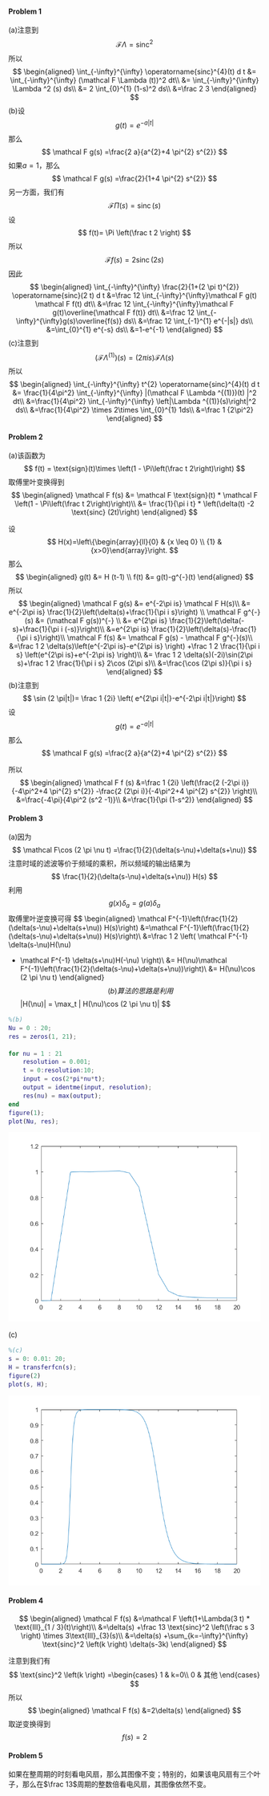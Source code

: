 #### Problem 1

(a)注意到
$$
\mathcal F \Lambda = \text{sinc}^2
$$
所以
$$
\begin{aligned}
\int_{-\infty}^{\infty} \operatorname{sinc}^{4}(t) d t
&= \int_{-\infty}^{\infty}  (\mathcal F \Lambda (t))^2   dt\\
&= \int_{-\infty}^{\infty}  \Lambda ^2 (s)  ds\\
&= 2 \int_{0}^{1}  (1-s)^2 ds\\
&=\frac 2 3
\end{aligned}
$$
(b)设
$$
g(t)=e^{-a|t|}
$$
那么
$$
\mathcal F g(s) =\frac{2 a}{a^{2}+4 \pi^{2} s^{2}}
$$
如果$a=1$，那么
$$
\mathcal F g(s) =\frac{2}{1+4 \pi^{2} s^{2}}
$$
另一方面，我们有
$$
\mathcal F\Pi (s) =\operatorname{sinc}(s)
$$
设
$$
f(t)= \Pi \left(\frac t 2 \right)
$$
所以
$$
\mathcal F f(s) =2\operatorname{sinc}(2s)
$$
因此
$$
\begin{aligned}
\int_{-\infty}^{\infty} \frac{2}{1+(2 \pi t)^{2}} \operatorname{sinc}(2 t) d t
&=\frac 12 \int_{-\infty}^{\infty}\mathcal F g(t) \mathcal F f(t) dt\\
&=\frac 12 \int_{-\infty}^{\infty}\mathcal F g(t)\overline{\mathcal F f(t)} dt\\
&=\frac 12 \int_{-\infty}^{\infty}g(s)\overline{f(s)} ds\\
&=\frac 12  \int_{-1}^{1} e^{-|s|} ds\\
&=\int_{0}^{1} e^{-s} ds\\
&=1-e^{-1}
\end{aligned}
$$
(c)注意到
$$
(\mathcal F \Lambda ^{(1)})(s) = (2\pi i s) \mathcal F \Lambda(s)
$$
所以
$$
\begin{aligned}
\int_{-\infty}^{\infty} t^{2} \operatorname{sinc}^{4}(t) d t
&= \frac{1}{4\pi^2} \int_{-\infty}^{\infty}  |(\mathcal F \Lambda ^{(1)})(t) |^2 dt\\
&=\frac{1}{4\pi^2} \int_{-\infty}^{\infty}   \left|\Lambda ^{(1)}(s)\right|^2 ds\\
&=\frac{1}{4\pi^2} \times 2\times \int_{0}^{1}   1ds\\
&=\frac 1 {2\pi^2}
\end{aligned}
$$



#### Problem 2

(a)该函数为
$$
f(t) = \text{sign}(t)\times  \left(1 - \Pi\left(\frac t 2\right)\right)
$$
取傅里叶变换得到
$$
\begin{aligned}
\mathcal F f(s)
&= \mathcal  F  \text{sign}(t) *  \mathcal F  \left(1 - \Pi\left(\frac t 2\right)\right)\\
&= \frac{1}{\pi i t}  * \left(\delta(t) -2 \text{sinc} (2t)\right)
\end{aligned}
$$



设
$$
H(x)=\left\{\begin{array}{ll}{0} & {x \leq 0} \\ {1} & {x>0}\end{array}\right.
$$
那么
$$
\begin{aligned}
g(t) &= H (t-1)  \\
f(t)  &= g(t)-g^{-}(t)
\end{aligned}
$$
所以
$$
\begin{aligned}
\mathcal F g(s)
&= e^{-2\pi is} \mathcal F H(s)\\
&= e^{-2\pi is} \frac{1}{2}\left(\delta(s)+\frac{1}{\pi i s}\right) \\
\mathcal F g^{-}(s)
&= (\mathcal F g(s))^{-} \\
&= e^{2\pi is} \frac{1}{2}\left(\delta(-s)+\frac{1}{\pi i (-s)}\right)\\
&=e^{2\pi is} \frac{1}{2}\left(\delta(s)-\frac{1}{\pi i s}\right)\\
\mathcal F f(s)
&= \mathcal F g(s) - \mathcal F g^{-}(s)\\
&=\frac 1 2 \delta(s)\left(e^{-2\pi is}-e^{2\pi is} \right) 
+\frac 1 2 \frac{1}{\pi i s} \left(e^{2\pi is}+e^{-2\pi is} \right)\\
&= \frac 1 2 \delta(s)(-2i)\sin(2\pi s)+\frac 1 2 \frac{1}{\pi i s}
 2\cos (2\pi s)\\
&=\frac{\cos (2\pi s)}{\pi i s}
\end{aligned}
$$
(b)注意到
$$
\sin (2 \pi|t|)= \frac 1 {2i} \left( e^{2\pi i|t|}-e^{-2\pi i|t|}\right)
$$
设
$$
g(t)=e^{-a|t|}
$$
那么
$$
\mathcal F g(s) =\frac{2 a}{a^{2}+4 \pi^{2} s^{2}}
$$


所以
$$
\begin{aligned}
\mathcal F f (s)
&=\frac 1 {2i}  \left(\frac{2 (-2\pi i)}{-4\pi^2+4 \pi^{2} s^{2}}
-\frac{2 (2\pi i)}{-4\pi^2+4 \pi^{2} s^{2}}
\right)\\
&=\frac{-4\pi}{4\pi^2 (s^2 -1)}\\
&=\frac{1}{\pi (1-s^2)}
\end{aligned}
$$



#### Problem 3

(a)因为
$$
\mathcal F\cos (2 \pi \nu t) =\frac{1}{2}(\delta(s-\nu)+\delta(s+\nu))
$$
注意时域的滤波等价于频域的乘积，所以频域的输出结果为
$$
\frac{1}{2}(\delta(s-\nu)+\delta(s+\nu)) H(s)
$$
利用
$$
g(x) \delta_{a}=g(a) \delta_{a}
$$
取傅里叶逆变换可得
$$
\begin{aligned}
\mathcal F^{-1}\left(\frac{1}{2}(\delta(s-\nu)+\delta(s+\nu)) H(s)\right)
&=\mathcal F^{-1}\left(\frac{1}{2}(\delta(s-\nu)+\delta(s+\nu)) H(s)\right)\\
&=\frac 1 2 \left( \mathcal F^{-1}  \delta(s-\nu)H(\nu) 
+ \mathcal F^{-1}  \delta(s+\nu)H(-\nu)
\right)\\
&= H(\nu)\mathcal F^{-1}\left(\frac{1}{2}(\delta(s-\nu)+\delta(s+\nu))\right)\\
&=  H(\nu)\cos (2 \pi \nu t)
\end{aligned}
$$
(b)算法的思路是利用
$$
|H(\nu)| = \max_t | H(\nu)\cos (2 \pi \nu t)|
$$

```matlab
%(b)
Nu = 0 : 20;
res = zeros(1, 21);

for nu = 1 : 21
    resolution = 0.001; 
    t = 0:resolution:10;
    input = cos(2*pi*nu*t);
    output = identme(input, resolution);
    res(nu) = max(output);
end
figure(1);
plot(Nu, res);
```

![](./Q3b.png)

(c)

```matlab
%(c)
s = 0: 0.01: 20;
H = transferfcn(s);
figure(2)
plot(s, H);
```

![](./Q3c.png)



#### Problem 4

$$
\begin{aligned}
\mathcal F f(s)
&=\mathcal F \left(1+\Lambda(3 t) * \text{III}_{1 / 3}(t)\right)\\
&=\delta(s) +\frac 13 \text{sinc}^2 \left(\frac s 3 \right) \times 3\text{III}_{3}(s)\\
&=\delta(s) +\sum_{k=-\infty}^{\infty} \text{sinc}^2 \left(k \right) 
\delta(s-3k)
\end{aligned}
$$

注意到我们有
$$
\text{sinc}^2 \left(k \right) =\begin{cases}
1 & k=0\\
0 &  其他
\end{cases}
$$
所以
$$
\begin{aligned}
\mathcal F f(s)
&=2\delta(s) 
\end{aligned}
$$
取逆变换得到
$$
f(s)=2
$$


#### Problem 5

如果在整周期的时刻看电风扇，那么其图像不变；特别的，如果该电风扇有三个叶子，那么在$\frac 13$周期的整数倍看电风扇，其图像依然不变。